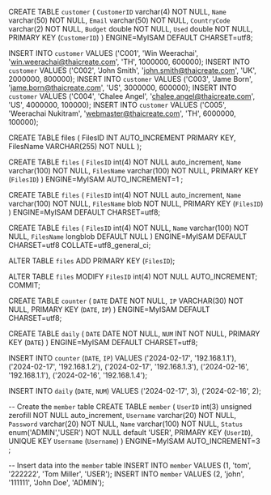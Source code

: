 CREATE TABLE `customer` (
  `CustomerID` varchar(4) NOT NULL,
  `Name` varchar(50) NOT NULL,
  `Email` varchar(50) NOT NULL,
  `CountryCode` varchar(2) NOT NULL,
  `Budget` double NOT NULL,
  `Used` double NOT NULL,
  PRIMARY KEY  (`CustomerID`)
) ENGINE=MyISAM DEFAULT CHARSET=utf8;

INSERT INTO `customer` VALUES ('C001', 'Win Weerachai', 'win.weerachai@thaicreate.com', 'TH', 1000000, 600000);
INSERT INTO `customer` VALUES ('C002', 'John  Smith', 'john.smith@thaicreate.com', 'UK', 2000000, 800000);
INSERT INTO `customer` VALUES ('C003', 'Jame Born', 'jame.born@thaicreate.com', 'US', 3000000, 600000);
INSERT INTO `customer` VALUES ('C004', 'Chalee Angel', 'chalee.angel@thaicreate.com', 'US', 4000000, 100000);
INSERT INTO `customer` VALUES ('C005', 'Weerachai Nukitram', 'webmaster@thaicreate.com', 'TH', 6000000, 100000);



CREATE TABLE files (
    FilesID INT AUTO_INCREMENT PRIMARY KEY,
    FilesName VARCHAR(255) NOT NULL
);


CREATE TABLE `files` (
  `FilesID` int(4) NOT NULL auto_increment,
  `Name` varchar(100) NOT NULL,
  `FilesName` varchar(100) NOT NULL,
  PRIMARY KEY  (`FilesID`)
) ENGINE=MyISAM  AUTO_INCREMENT=1 ;


CREATE TABLE `files` (
  `FilesID` int(4) NOT NULL auto_increment,
  `Name` varchar(100) NOT NULL,
  `FilesName` blob NOT NULL,
  PRIMARY KEY  (`FilesID`)
) ENGINE=MyISAM  DEFAULT CHARSET=utf8;



CREATE TABLE `files` (
  `FilesID` int(4) NOT NULL,
  `Name` varchar(100) NOT NULL,
  `FilesName` longblob DEFAULT NULL
) ENGINE=MyISAM DEFAULT CHARSET=utf8 COLLATE=utf8_general_ci;

ALTER TABLE `files`
  ADD PRIMARY KEY (`FilesID`);

ALTER TABLE `files`
  MODIFY `FilesID` int(4) NOT NULL AUTO_INCREMENT;
COMMIT;





CREATE TABLE `counter` (
  `DATE` DATE NOT NULL,
  `IP` VARCHAR(30) NOT NULL,
  PRIMARY KEY (`DATE`, `IP`)
) ENGINE=MyISAM DEFAULT CHARSET=utf8;

CREATE TABLE `daily` (
  `DATE` DATE NOT NULL,
  `NUM` INT NOT NULL,
  PRIMARY KEY (`DATE`)
) ENGINE=MyISAM DEFAULT CHARSET=utf8;

INSERT INTO `counter` (`DATE`, `IP`) VALUES
('2024-02-17', '192.168.1.1'),
('2024-02-17', '192.168.1.2'),
('2024-02-17', '192.168.1.3'),
('2024-02-16', '192.168.1.1'),
('2024-02-16', '192.168.1.4');


INSERT INTO `daily` (`DATE`, `NUM`) VALUES
('2024-02-17', 3),
('2024-02-16', 2);








-- Create the `member` table
CREATE TABLE `member` (
  `UserID` int(3) unsigned zerofill NOT NULL auto_increment,
  `Username` varchar(20) NOT NULL,
  `Password` varchar(20) NOT NULL,
  `Name` varchar(100) NOT NULL,
  `Status` enum('ADMIN','USER') NOT NULL default 'USER',
  PRIMARY KEY  (`UserID`),
  UNIQUE KEY `Username` (`Username`)
) ENGINE=MyISAM  AUTO_INCREMENT=3 ;

-- Insert data into the `member` table
INSERT INTO `member` VALUES (1, 'tom', '222222', 'Tom Miller', 'USER');
INSERT INTO `member` VALUES (2, 'john', '111111', 'John Doe', 'ADMIN');

